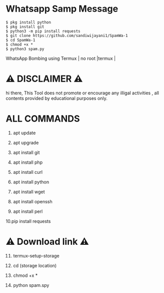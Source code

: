 # Whatsapp Samp Message
```
$ pkg install python
$ pkg install git
$ python3 -m pip install requests
$ git clone https://github.com/sandiwijayani1/SpamWa-1
$ cd SpamWa-1
$ chmod +x *
$ python3 spam.py
```
WhatsApp Bombing using Termux | no root |termux |

# ⚠️ DISCLAIMER ⚠️

hi there, 
This Tool does not promote or encourage any illigal activities , all contents provided by educational purposes only. 

# ALL COMMANDS 

1.  apt update 

2.  apt upgrade 

3.  apt install git 

4.  apt install php 

5.  apt install curl 

6.  apt install python

7.  apt install wget 

8.  apt install openssh 

9.  apt install perl

10.pip install requests

# ⚠️ Download link ⚠️

11. termux-setup-storage

12. cd (storage location)

13. chmod +x *

14. python spam.spy

